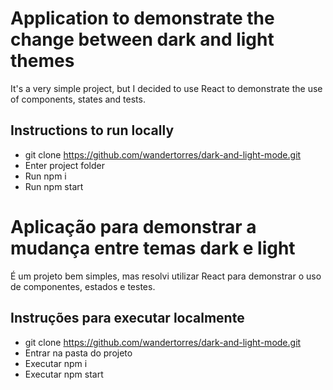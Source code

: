 # Application to demonstrate the change between dark and light themes

It's a very simple project, but I decided to use React to demonstrate the use of components, states and tests.

## Instructions to run locally

 - git clone https://github.com/wandertorres/dark-and-light-mode.git
 - Enter project folder
 - Run npm i
 - Run npm start


# Aplicação para demonstrar a mudança entre temas dark e light

É um projeto bem simples, mas resolvi utilizar React para demonstrar o uso de componentes, estados e testes.

## Instruções para executar localmente

 - git clone https://github.com/wandertorres/dark-and-light-mode.git
 - Entrar na pasta do projeto
 - Executar npm i
 - Executar npm start
